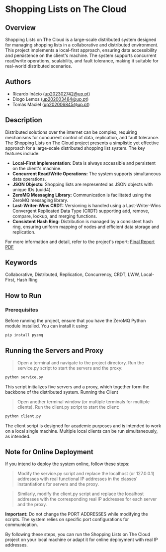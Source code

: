 # Shopping Lists on The Cloud

## Overview

Shopping Lists on The Cloud is a large-scale distributed system designed for managing shopping lists in a collaborative and distributed environment. This project implements a local-first approach, ensuring data accessibility and persistence on the client's machine. The system supports concurrent read/write operations, scalability, and fault tolerance, making it suitable for real-world distributed scenarios.

## Authors

- Ricardo Inácio (up202302742@up.pt)
- Diogo Lemos (up202003484@up.pt)
- Tomás Maciel (up202006845@up.pt)

## Description

Distributed solutions over the internet can be complex, requiring mechanisms for concurrent control of data, replication, and fault tolerance. The Shopping Lists on The Cloud project presents a simplistic yet effective approach for a large-scale distributed shopping list system. The key features include:

- **Local-First Implementation:** Data is always accessible and persistent on the client's machine.
- **Concurrent Read/Write Operations:** The system supports simultaneous data operations.
- **JSON Objects:** Shopping lists are represented as JSON objects with unique IDs (uuid4).
- **ZeroMQ Messaging Library:** Communication is facilitated using the ZeroMQ messaging library.
- **Last-Writer-Wins CRDT:** Versioning is handled using a Last-Writer-Wins Convergent Replicated Data Type (CRDT) supporting add, remove, compare, lookup, and merging functions.
- **Consistent Hash Ring:** Distribution is managed by a consistent hash ring, ensuring uniform mapping of nodes and efficient data storage and replication.

For more information and detail, refer to the project's report: [Final Report PDF](./final-report.pdf)


## Keywords

Collaborative, Distributed, Replication, Concurrency, CRDT, LWW, Local-First, Hash Ring

## How to Run

### Prerequisites

Before running the project, ensure that you have the ZeroMQ Python module installed. You can install it using:

```bash
pip install pyzmq
```

## Running the Servers and Proxy

> Open a terminal and navigate to the project directory.
> Run the service.py script to start the servers and the proxy:

```bash
python service.py
```

This script initializes five servers and a proxy, which together form the backbone of the distributed system.
Running the Client

> Open another terminal window (or multiple terminals for multiple clients).
> Run the client.py script to start the client:

```bash
python client.py
```

The client script is designed for academic purposes and is intended to work on a local single machine. Multiple local clients can be run simultaneously, as intended.


## Note for Online Deployment

If you intend to deploy the system online, follow these steps:

> Modify the service.py script and replace the localhost (or 127.0.0.1) addresses with real functional IP addresses in the classes' instantiations for servers and the proxy.

> Similarly, modify the client.py script and replace the localhost addresses with the corresponding real IP addresses for each server and the proxy.

**Important:** Do not change the PORT ADDRESSES while modifying the scripts. The system relies on specific port configurations for communication.

By following these steps, you can run the Shopping Lists on The Cloud project on your local machine or adapt it for online deployment with real IP addresses.
